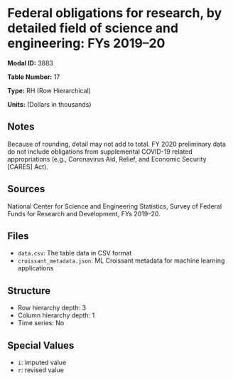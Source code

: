 # Federal obligations for research, by detailed field of science and engineering: FYs 2019&#8211;20

**Modal ID:** 3883

**Table Number:** 17

**Type:** RH (Row Hierarchical)

**Units:** (Dollars in thousands)

## Notes

Because of rounding, detail may not add to total. FY 2020 preliminary data do not include obligations from supplemental COVID-19 related appropriations (e.g., Coronavirus Aid, Relief, and Economic Security [CARES] Act).

## Sources

National Center for Science and Engineering Statistics, Survey of Federal Funds for Research and Development, FYs 2019–20.

## Files

- `data.csv`: The table data in CSV format
- `croissant_metadata.json`: ML Croissant metadata for machine learning applications

## Structure

- Row hierarchy depth: 3
- Column hierarchy depth: 1
- Time series: No

## Special Values

- `i`: imputed value
- `r`: revised value

